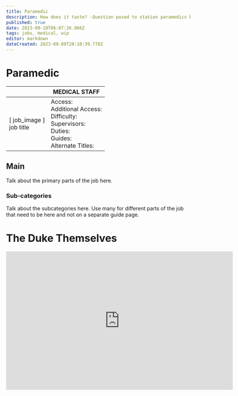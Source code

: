 ```yaml
---
title: Paramedic
description: How does it taste? -Question posed to station paramedics by paramilitary forces
published: true
date: 2023-09-10T06:07:26.966Z
tags: jobs, medical, wip
editor: markdown
dateCreated: 2023-09-09T20:10:39.778Z
---
```


# Paramedic

|                             | MEDICAL STAFF                                                                                   |
|-----------------------------|----------------------------------------------------------------------------------------------|
| \[ job_image ]<br>job title | Access:<br>Additional Access:<br>Difficulty:<br>Supervisors:<br>Duties:<br>Guides:<br>Alternate Titles: |

## Main 
Talk about the primary parts of the job here.


### Sub-categories
Talk about the subcategories here. Use many for different parts of the job that need to be here and not on a separate guide page.

# The Duke Themselves
<iframe src="https://player.twitch.tv/?channel=thedukeofook&parent=wiki.monkestation.com" frameborder="0" allowfullscreen="true" scrolling="no" height="378" width="620"></iframe>